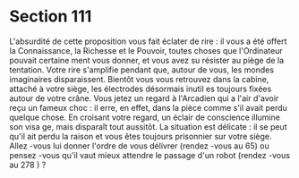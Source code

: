 # Section 111

L'absurdité de cette proposition vous fait éclater de rire : il vous a
été offert la Connaissance, la Richesse et le Pouvoir, toutes
choses que l'Ordinateur pouvait certaine ment vous donner, et
vous avez su résister au piège de la tentation. Votre rire
s'amplifie pendant que, autour de vous, les mondes imaginaires
disparaissent. Bientôt vous vous retrouvez dans la cabine,
attaché  à votre siège, les électrodes désormais inutil es toujours
fixées autour de votre crâne. Vous jetez un regard  à l'Arcadien
qui a l'air d'avoir reçu un fameux choc : il erre, en effet, dans la
pièce comme s'il avait perdu quelque chose. En croisant votre
regard, un éclair de conscience illumine son visa ge, mais
disparaît tout aussitôt. La situation est délicate : il se peut qu'il
ait perdu la raison et vous êtes toujours prisonnier sur votre
siège. Allez -vous lui donner l'ordre de vous délivrer (rendez -vous
au 65) ou pensez -vous qu'il vaut mieux attendre le passage d'un
robot (rendez -vous au 278 ) ?